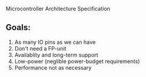 Microcontroller Architecture Specification

## Goals:
1. As many IO pins as we can have
2. Don't need a FP-unit
3. Availablity and long-term support
4. Low-power (neglible power-budget requirements)
5. Performance not as necessary
